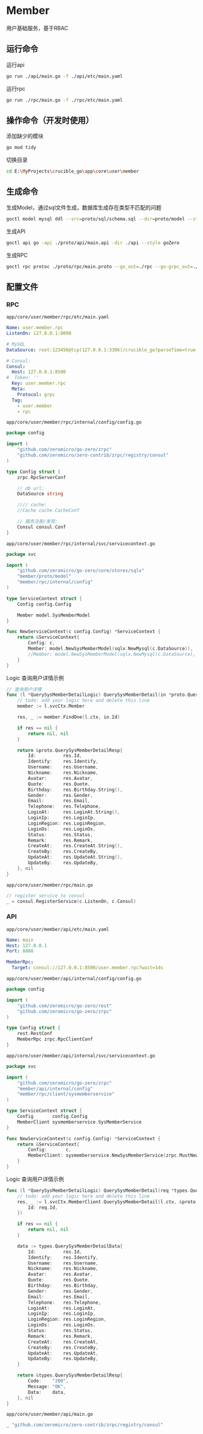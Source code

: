 # Member

用户基础服务，基于RBAC

## 运行命令

运行api

```bash
go run ./api/main.go -f ./api/etc/main.yaml
```

运行rpc

```bash
go run ./rpc/main.go -f ./rpc/etc/main.yaml
```

## 操作命令（开发时使用）

添加缺少的模块

```bash
go mod tidy
```

切换目录

```bash
cd E:\MyProjects\crucible_go\app\core\user\member
```

## 生成命令

生成Model，通过sql文件生成，数据库生成存在类型不匹配的问题

```bash
goctl model mysql ddl --src=proto/sql/schema.sql --dir=proto/model --style goZero
```

生成API

```bash
goctl api go -api ./proto/api/main.api -dir ./api --style goZero
```

生成RPC

```bash
goctl rpc protoc ./proto/rpc/main.proto --go_out=./rpc --go-grpc_out=./rpc --zrpc_out=./rpc -m --style goZero
```

## 配置文件

### RPC

`app/core/user/member/rpc/etc/main.yaml`

```yaml
Name: user.member.rpc
ListenOn: 127.0.0.1:8098

# MySQL
DataSource: root:123456@tcp(127.0.0.1:3306)/crucible_go?parseTime=true

# Consul:
Consul:
  Host: 127.0.0.1:8500
#  Token: ''
  Key: user.member.rpc
  Meta:
    Protocol: grpc
  Tag:
    - user.member
    - rpc
```

`app/core/user/member/rpc/internal/config/config.go`

```go
package config

import (
	"github.com/zeromicro/go-zero/zrpc"
	"github.com/zeromicro/zero-contrib/zrpc/registry/consul"
)

type Config struct {
	zrpc.RpcServerConf

	// db url:
	DataSource string

	//// cache:
	//Cache cache.CacheConf

	// 服务注册/发现:
	Consul consul.Conf
}
```


`app/core/user/member/rpc/internal/svc/servicecontext.go`

```go
package svc

import (
	"github.com/zeromicro/go-zero/core/stores/sqlx"
	"member/proto/model"
	"member/rpc/internal/config"
)

type ServiceContext struct {
	Config config.Config

	Member model.SysMemberModel
}

func NewServiceContext(c config.Config) *ServiceContext {
	return &ServiceContext{
		Config: c,
		Member: model.NewSysMemberModel(sqlx.NewMysql(c.DataSource)),
		//Member: model.NewSysMemberModel(sqlx.NewMysql(c.DataSource), c.Cache),
	}
}
```
Logic 查询用户详情示例

```go
// 查询用户详情
func (l *QuerySysMemberDetailLogic) QuerySysMemberDetail(in *proto.QuerySysMemberDetailReq) (*proto.QuerySysMemberDetailResp, error) {
	// todo: add your logic here and delete this line
	member := l.svcCtx.Member

	res, _ := member.FindOne(l.ctx, in.Id)

	if res == nil {
		return nil, nil
	}

	return &proto.QuerySysMemberDetailResp{
		Id:          res.Id,
		Identify:    res.Identify,
		Username:    res.Username,
		Nickname:    res.Nickname,
		Avatar:      res.Avatar,
		Quote:       res.Quote,
		Birthday:    res.Birthday.String(),
		Gender:      res.Gender,
		Email:       res.Email,
		Telephone:   res.Telephone,
		LoginAt:     res.LoginAt.String(),
		LoginIp:     res.LoginIp,
		LoginRegion: res.LoginRegion,
		LoginOs:     res.LoginOs,
		Status:      res.Status,
		Remark:      res.Remark,
		CreateAt:    res.CreateAt.String(),
		CreateBy:    res.CreateBy,
		UpdateAt:    res.UpdateAt.String(),
		UpdateBy:    res.UpdateBy,
	}, nil
}
```

`app/core/user/member/rpc/main.go`

```go
// register service to consul
_ = consul.RegisterService(c.ListenOn, c.Consul)
```

### API

`app/core/user/member/api/etc/main.yaml`

```yaml
Name: main
Host: 127.0.0.1
Port: 8888

MemberRpc:
  Target: consul://127.0.0.1:8500/user.member.rpc?wait=14s
```

`app/core/user/member/api/internal/config/config.go`

```go
package config

import (
	"github.com/zeromicro/go-zero/rest"
	"github.com/zeromicro/go-zero/zrpc"
)

type Config struct {
	rest.RestConf
	MemberRpc zrpc.RpcClientConf
}
```

`app/core/user/member/api/internal/svc/servicecontext.go`

```go
package svc

import (
	"github.com/zeromicro/go-zero/zrpc"
	"member/api/internal/config"
	"member/rpc/client/sysmemberservice"
)

type ServiceContext struct {
	Config       config.Config
	MemberClient sysmemberservice.SysMemberService
}

func NewServiceContext(c config.Config) *ServiceContext {
	return &ServiceContext{
		Config:       c,
		MemberClient: sysmemberservice.NewSysMemberService(zrpc.MustNewClient(c.MemberRpc)),
	}
}
```

Logic 查询用户详情示例

```go
func (l *QuerySysMemberDetailLogic) QuerySysMemberDetail(req *types.QuerySysMemberDetailReq) (resp *types.QuerySysMemberDetailResp, err error) {
	// todo: add your logic here and delete this line
	res, _ := l.svcCtx.MemberClient.QuerySysMemberDetail(l.ctx, &proto.QuerySysMemberDetailReq{
		Id: req.Id,
	})

	if res == nil {
		return nil, nil
	}

	data := types.QuerySysMemberDetailData{
		Id:          res.Id,
		Identify:    res.Identify,
		Username:    res.Username,
		Nickname:    res.Nickname,
		Avatar:      res.Avatar,
		Quote:       res.Quote,
		Birthday:    res.Birthday,
		Gender:      res.Gender,
		Email:       res.Email,
		Telephone:   res.Telephone,
		LoginAt:     res.LoginAt,
		LoginIp:     res.LoginIp,
		LoginRegion: res.LoginRegion,
		LoginOs:     res.LoginOs,
		Status:      res.Status,
		Remark:      res.Remark,
		CreateAt:    res.CreateAt,
		CreateBy:    res.CreateBy,
		UpdateAt:    res.UpdateAt,
		UpdateBy:    res.UpdateBy,
	}

	return &types.QuerySysMemberDetailResp{
		Code:    "200",
		Message: "OK",
		Data:    data,
	}, nil
}
```

`app/core/user/member/api/main.go`

```go
_ "github.com/zeromicro/zero-contrib/zrpc/registry/consul"
```